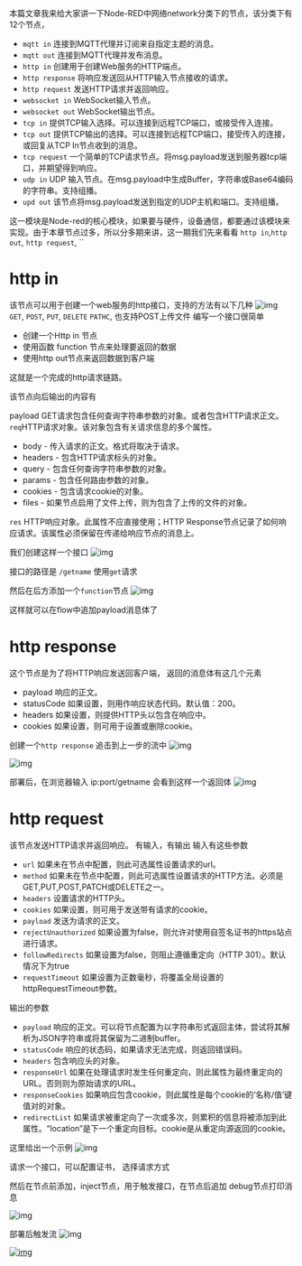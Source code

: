 本篇文章我来给大家讲一下Node-RED中网络network分类下的节点，该分类下有12个节点，

- `mqtt in` 连接到MQTT代理并订阅来自指定主题的消息。
- `mqtt out` 连接到MQTT代理并发布消息。
- `http in` 创建用于创建Web服务的HTTP端点。
- `http response` 将响应发送回从HTTP输入节点接收的请求。
- `http request` 发送HTTP请求并返回响应。
- `websocket in` WebSocket输入节点。
- `websocket out` WebSocket输出节点。
- `tcp in` 提供TCP输入选择。可以连接到远程TCP端口，或接受传入连接。
- `tcp out` 提供TCP输出的选择。可以连接到远程TCP端口，接受传入的连接，或回复从TCP In节点收到的消息。
- `tcp request` 一个简单的TCP请求节点。将msg.payload发送到服务器tcp端口，并期望得到响应。
- `udp in` UDP 输入节点。在msg.payload中生成Buffer，字符串或Base64编码的字符串。支持组播。
- `upd out` 该节点将msg.payload发送到指定的UDP主机和端口。支持组播。

这一模块是Node-red的核心模块，如果要与硬件，设备通信，都要通过该模块来实现。由于本章节点过多，所以分多期来讲，这一期我们先来看看 `http in`,`http out`, `http request`, ``

# http in

该节点可以用于创建一个web服务的http接口，支持的方法有以下几种
 ![img](https://img-blog.csdnimg.cn/img_convert/6ba16816dbaa988f430dc07ed75303ed.png)
 `GET`, `POST`, `PUT`, `DELETE` `PATHC`, 也支持POST上传文件
 编写一个接口很简单

- 创建一个Http in 节点
- 使用函数 function 节点来处理要返回的数据
- 使用http out节点来返回数据到客户端

这就是一个完成的http请求链路。

该节点向后输出的内容有

payload GET请求包含任何查询字符串参数的对象。或者包含HTTP请求正文。
 `req`HTTP请求对象。该对象包含有关请求信息的多个属性。

- body - 传入请求的正文。格式将取决于请求。
- headers - 包含HTTP请求标头的对象。
- query - 包含任何查询字符串参数的对象。
- params - 包含任何路由参数的对象。
- cookies - 包含请求cookie的对象。
- files - 如果节点启用了文件上传，则为包含了上传的文件的对象。

`res` HTTP响应对象。此属性不应直接使用；HTTP Response节点记录了如何响应请求。该属性必须保留在传递给响应节点的消息上。

我们创建这样一个接口
 ![img](https://img-blog.csdnimg.cn/img_convert/06c3754053fb06877495a42a2ea2ebf5.png)

接口的路径是 `/getname` 使用`get`请求

然后在后方添加一个`function`节点
 ![img](https://img-blog.csdnimg.cn/img_convert/fac22ea6bd6bff9e46d4a66e3bdf6b9d.png)

这样就可以在flow中追加payload消息体了

# http response

这个节点是为了将HTTP响应发送回客户端，
 返回的消息体有这几个元素

- payload 响应的正文。
- statusCode 如果设置，则用作响应状态代码。默认值：200。
- headers 如果设置，则提供HTTP头以包含在响应中。
- cookies 如果设置，则可用于设置或删除cookie。

创建一个`http response` 追击到上一步的流中
 ![img](https://img-blog.csdnimg.cn/img_convert/dcd4d1fb470e68f992a78290d29225cf.png)

![img](https://img-blog.csdnimg.cn/img_convert/b1e056655fea0c4e51a1283d96e280c6.png)

部署后，在浏览器输入 ip:port/getname
 会看到这样一个返回体
 ![img](https://img-blog.csdnimg.cn/img_convert/4392857bab736aabd48afcd97efcf4d1.png)

# http request

该节点发送HTTP请求并返回响应。
 有输入，有输出
 输入有这些参数

- `url` 如果未在节点中配置，则此可选属性设置请求的url。
- `method` 如果未在节点中配置，则此可选属性设置请求的HTTP方法。必须是GET,PUT,POST,PATCH或DELETE之一。
- `headers` 设置请求的HTTP头。
- `cookies` 如果设置，则可用于发送带有请求的cookie。
- `payload` 发送为请求的正文。
- `rejectUnauthorized` 如果设置为false，则允许对使用自签名证书的https站点进行请求。
- `followRedirects` 如果设置为false，则阻止遵循重定向（HTTP 301）。默认情况下为true
- `requestTimeout` 如果设置为正数毫秒，将覆盖全局设置的httpRequestTimeout参数。

输出的参数

- `payload` 响应的正文。可以将节点配置为以字符串形式返回主体，尝试将其解析为JSON字符串或将其保留为二进制buffer。
- `statusCode` 响应的状态码，如果请求无法完成，则返回错误码。
- `headers` 包含响应头的对象。
- `responseUrl` 如果在处理请求时发生任何重定向，则此属性为最终重定向的URL。否则则为原始请求的URL。
- `responseCookies` 如果响应包含cookie，则此属性是每个cookie的‘名称/值’键值对的对象。
- `redirectList` 如果请求被重定向了一次或多次，则累积的信息将被添加到此属性。“location”是下一个重定向目标。cookie是从重定向源返回的cookie。

这里给出一个示例
 ![img](https://img-blog.csdnimg.cn/img_convert/126a6b00d0d80f416da3ce15dd3a5325.png)

请求一个接口，可以配置证书， 选择请求方式

然后在节点前添加，inject节点，用于触发接口，在节点后追加 debug节点打印消息

![img](https://img-blog.csdnimg.cn/img_convert/ffd781f161dcd67642c5aa66629f023c.png)

部署后触发流
 ![img](https://img-blog.csdnimg.cn/img_convert/246870a6d4993af193fad526bafd8f0c.png)

[![img](https://profile.csdnimg.cn/E/1/3/3_github_35631540)](https://fizzz.blog.csdn.net)